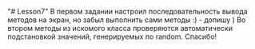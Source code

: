 "# Lesson7"
В первом задании настроил последовательность вывода методов на экран, но забыл выполнить сами методы :) - допишу )
Во втором методы из искомого класса проверяются автоматически подстановкой значений, генерируемых по random. Спасибо!
